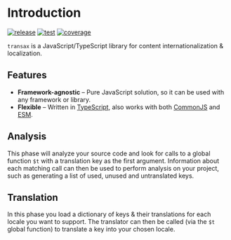 # Introduction
[![release](https://img.shields.io/npm/v/transax.svg)](https://www.npmjs.com/package/transax)
[![test](https://github.com/tonybogdanov/transax/actions/workflows/build.yaml/badge.svg)](https://github.com/tonybogdanov/transax/actions/workflows/build.yaml)
[![coverage](https://tonybogdanov.github.io/transax/coverage/badge.svg)](https://tonybogdanov.github.io/transax/coverage)

`transax` is a JavaScript/TypeScript library for content internationalization & localization.

## Features
- **Framework-agnostic** &ndash; Pure JavaScript solution, so it can be used with any framework or library.
- **Flexible** &ndash; Written in [TypeScript](https://www.typescriptlang.org), also works with both
  [CommonJS](https://nodejs.org/api/modules.html) and [ESM](https://nodejs.org/api/esm.html).

[//]: # (- **Extensible** &ndash; Bundled plugins for [React]&#40;https://reactjs.org&#41; and [Vue]&#40;https://vuejs.org&#41;.)

[//]: # (- **Bundleable** &ndash; Bundled plugins for [Webpack]&#40;https://webpack.js.org&#41;, [Rollup]&#40;https://rollupjs.org&#41;,)

[//]: # (  [Vite]&#40;https://vitejs.dev&#41; and [Browserify]&#40;http://browserify.org&#41;.)

[//]: # (- **CLI** &ndash; Powerful, yet easy to use command-line interface.)

## Analysis
This phase will analyze your source code and look for calls to a global function `$t` with a translation key as the
first argument. Information about each matching call can then be used to perform analysis on your project, such as
generating a list of used, unused and untranslated keys.

## Translation
In this phase you load a dictionary of keys & their translations for each locale you want to support. The translator
can then be called (via the `$t` global function) to translate a key into your chosen locale.
